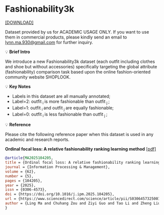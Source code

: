 # Fashionability3k

 [[DOWNLOAD]](https://drive.google.com/file/d/1_VPkPoPNM7n0X53IlIB3wvL5IlCNy63S/view?usp=drive_link)

Dataset provided by us for ACADEMIC USAGE ONLY. If you want to use them in commercial products, please kindly send an email to lynn.ma.930@gmail.com for further inquiry.

:bulb: **Brief Intro**

We introduce a new Fashionability3k dataset (each outfit including clothes and shoe but without accessories) specifically targeting the global attribute (fashionability) comparison task based upon the online fashion-oriented community website SHOPLOOK.

:bulb: **Key Notes**
- Labels in this dataset are all manually annotated;
- Label=2: outfit<sub> i </sub> is more fashionable than outfit<sub> j </sub>;
- Label=1: outfit<sub> i </sub> and outfit<sub> j </sub> are equally fashionable;
- Label=0: outfit<sub> i </sub> is less fashionable than outfit<sub> j </sub>;


:bulb: **Reference**

Please cite the following reference paper when this dataset is used in any academic and research reports.

**Ordinal focal loss: A relative fashionability ranking learning method** [[pdf]](https://www.sciencedirect.com/science/article/pii/S0306457325001463)

```bib
@article{MA2025104205,
title = {Ordinal focal loss: A relative fashionability ranking learning method},
journal = {Information Processing & Management},
volume = {62},
number = {5},
pages = {104205},
year = {2025},
issn = {0306-4573},
doi = {https://doi.org/10.1016/j.ipm.2025.104205},
url = {https://www.sciencedirect.com/science/article/pii/S0306457325001463},
author = {Ling Ma and Chuhang Zou and Ziyi Guo and Tao Li and Zheng Liu and Fengyuan Zou}
}
```
